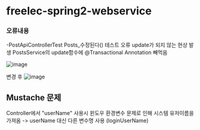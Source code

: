 # freelec-spring2-webservice
### 오류내용
-PostApiControllerTest Posts_수정된다() 테스트 오류
update가 되지 않는 현상 발생
PostsService의 update함수에 @Transactional Annotation 빼먹음

![image](https://user-images.githubusercontent.com/121997029/235298294-4fc491f7-daa7-4d86-8ee7-e70bd4b5c81e.png)

변경 후
![image](https://user-images.githubusercontent.com/121997029/235298303-5b741b0b-20f4-4dee-b3aa-c310e16054b2.png)

## Mustache 문제
Controller에서 "userName" 사용시 윈도우 환경변수 문제로 인해 시스템 유저이름을 가져옴
-> userName 대신 다른 변수명 사용 (loginUserName)
